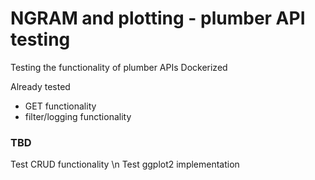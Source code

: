 # NGRAM and plotting - plumber API testing
Testing the functionality of plumber APIs
Dockerized

Already tested
- GET functionality
- filter/logging functionality 


### TBD
Test CRUD functionality \n
Test ggplot2 implementation
